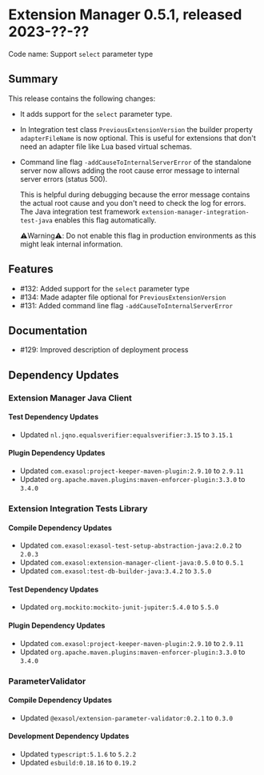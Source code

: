# Extension Manager 0.5.1, released 2023-??-??

Code name: Support `select` parameter type

## Summary

This release contains the following changes:
* It adds support for the `select` parameter type.
* In Integration test class `PreviousExtensionVersion` the builder property `adapterFileName` is now optional. This is useful for extensions that don't need an adapter file like Lua based virtual schemas.
* Command line flag `-addCauseToInternalServerError` of the standalone server now allows adding the root cause error message to internal server errors (status 500).

    This is helpful during debugging because the error message contains the actual root cause and you don't need to check the log for errors. The Java integration test framework `extension-manager-integration-test-java` enables this flag automatically.

    ⚠️Warning⚠️: Do not enable this flag in production environments as this might leak internal information.

## Features

* #132: Added support for the `select` parameter type
* #134: Made adapter file optional for `PreviousExtensionVersion`
* #131: Added command line flag `-addCauseToInternalServerError`

## Documentation

* #129: Improved description of deployment process

## Dependency Updates

### Extension Manager Java Client

#### Test Dependency Updates

* Updated `nl.jqno.equalsverifier:equalsverifier:3.15` to `3.15.1`

#### Plugin Dependency Updates

* Updated `com.exasol:project-keeper-maven-plugin:2.9.10` to `2.9.11`
* Updated `org.apache.maven.plugins:maven-enforcer-plugin:3.3.0` to `3.4.0`

### Extension Integration Tests Library

#### Compile Dependency Updates

* Updated `com.exasol:exasol-test-setup-abstraction-java:2.0.2` to `2.0.3`
* Updated `com.exasol:extension-manager-client-java:0.5.0` to `0.5.1`
* Updated `com.exasol:test-db-builder-java:3.4.2` to `3.5.0`

#### Test Dependency Updates

* Updated `org.mockito:mockito-junit-jupiter:5.4.0` to `5.5.0`

#### Plugin Dependency Updates

* Updated `com.exasol:project-keeper-maven-plugin:2.9.10` to `2.9.11`
* Updated `org.apache.maven.plugins:maven-enforcer-plugin:3.3.0` to `3.4.0`

### ParameterValidator

#### Compile Dependency Updates

* Updated `@exasol/extension-parameter-validator:0.2.1` to `0.3.0`

#### Development Dependency Updates

* Updated `typescript:5.1.6` to `5.2.2`
* Updated `esbuild:0.18.16` to `0.19.2`
